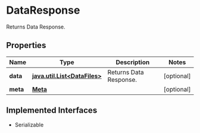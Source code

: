 

# DataResponse

Returns Data Response.

## Properties

Name | Type | Description | Notes
------------ | ------------- | ------------- | -------------
**data** | [**java.util.List&lt;DataFiles&gt;**](DataFiles.md) | Returns Data Response. |  [optional]
**meta** | [**Meta**](Meta.md) |  |  [optional]


## Implemented Interfaces

* Serializable


